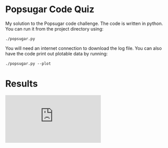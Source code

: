 # Popsugar Code Quiz
My solution to the Popsugar code challenge. The code is written in python. You can run it from the project directory using:
 
 ```
./popsugar.py
```

You will need an internet connection to download the log file. You can also have the code print out plotable data by running:

```
./popsugar.py --plot
```

# Results

![Status code histogram](https://github.com/mksachs/popsugar/blob/master/plot/http_status_codes.pdf "Status code histogram.")